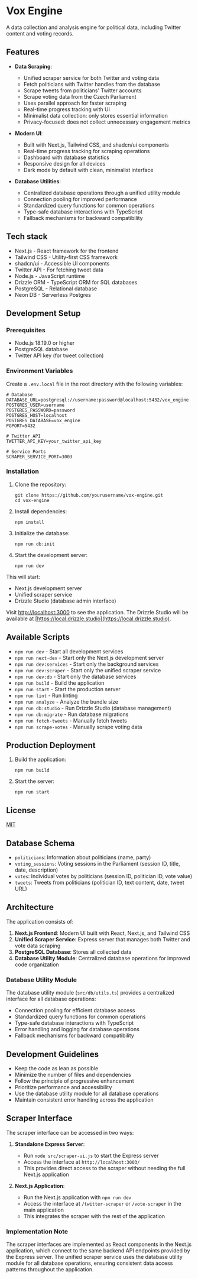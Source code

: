 # Vox Engine

A data collection and analysis engine for political data, including Twitter content and voting records.

## Features

- **Data Scraping**:
  - Unified scraper service for both Twitter and voting data
  - Fetch politicians with Twitter handles from the database
  - Scrape tweets from politicians' Twitter accounts
  - Scrape voting data from the Czech Parliament
  - Uses parallel approach for faster scraping
  - Real-time progress tracking with UI
  - Minimalist data collection: only stores essential information
  - Privacy-focused: does not collect unnecessary engagement metrics

- **Modern UI**:
  - Built with Next.js, Tailwind CSS, and shadcn/ui components
  - Real-time progress tracking for scraping operations
  - Dashboard with database statistics
  - Responsive design for all devices
  - Dark mode by default with clean, minimalist interface

- **Database Utilities**:
  - Centralized database operations through a unified utility module
  - Connection pooling for improved performance
  - Standardized query functions for common operations
  - Type-safe database interactions with TypeScript
  - Fallback mechanisms for backward compatibility


## Tech stack
   - Next.js - React framework for the frontend
   - Tailwind CSS - Utility-first CSS framework
   - shadcn/ui - Accessible UI components
   - Twitter API - For fetching tweet data
   - Node.js - JavaScript runtime
   - Drizzle ORM - TypeScript ORM for SQL databases
   - PostgreSQL - Relational database
   - Neon DB - Serverless Postgres

## Development Setup

### Prerequisites

- Node.js 18.19.0 or higher
- PostgreSQL database
- Twitter API key (for tweet collection)

### Environment Variables

Create a `.env.local` file in the root directory with the following variables:

```
# Database
DATABASE_URL=postgresql://username:password@localhost:5432/vox_engine
POSTGRES_USER=username
POSTGRES_PASSWORD=password
POSTGRES_HOST=localhost
POSTGRES_DATABASE=vox_engine
PGPORT=5432

# Twitter API
TWITTER_API_KEY=your_twitter_api_key

# Service Ports
SCRAPER_SERVICE_PORT=3003
```

### Installation

1. Clone the repository:
   ```
   git clone https://github.com/yourusername/vox-engine.git
   cd vox-engine
   ```

2. Install dependencies:
   ```
   npm install
   ```

3. Initialize the database:
   ```
   npm run db:init
   ```

4. Start the development server:
   ```
   npm run dev
   ```

This will start:
- Next.js development server
- Unified scraper service
- Drizzle Studio (database admin interface)

Visit [http://localhost:3000](http://localhost:3000) to see the application.
The Drizzle Studio will be available at [https://local.drizzle.studio](https://local.drizzle.studio).

## Available Scripts

- `npm run dev` - Start all development services
- `npm run next-dev` - Start only the Next.js development server
- `npm run dev:services` - Start only the background services
- `npm run dev:scraper` - Start only the unified scraper service
- `npm run dev:db` - Start only the database services
- `npm run build` - Build the application
- `npm run start` - Start the production server
- `npm run lint` - Run linting
- `npm run analyze` - Analyze the bundle size
- `npm run db:studio` - Run Drizzle Studio (database management)
- `npm run db:migrate` - Run database migrations
- `npm run fetch-tweets` - Manually fetch tweets
- `npm run scrape-votes` - Manually scrape voting data

## Production Deployment

1. Build the application:
   ```
   npm run build
   ```

2. Start the server:
   ```
   npm run start
   ```

## License

[MIT](LICENSE)

## Database Schema

- `politicians`: Information about politicians (name, party)
- `voting_sessions`: Voting sessions in the Parliament (session ID, title, date, description)
- `votes`: Individual votes by politicians (session ID, politician ID, vote value)
- `tweets`: Tweets from politicians (politician ID, text content, date, tweet URL)

## Architecture

The application consists of:

1. **Next.js Frontend**: Modern UI built with React, Next.js, and Tailwind CSS
2. **Unified Scraper Service**: Express server that manages both Twitter and vote data scraping
3. **PostgreSQL Database**: Stores all collected data
4. **Database Utility Module**: Centralized database operations for improved code organization

### Database Utility Module

The database utility module (`src/db/utils.ts`) provides a centralized interface for all database operations:

- Connection pooling for efficient database access
- Standardized query functions for common operations
- Type-safe database interactions with TypeScript
- Error handling and logging for database operations
- Fallback mechanisms for backward compatibility

## Development Guidelines

- Keep the code as lean as possible
- Minimize the number of files and dependencies
- Follow the principle of progressive enhancement
- Prioritize performance and accessibility
- Use the database utility module for all database operations
- Maintain consistent error handling across the application

## Scraper Interface

The scraper interface can be accessed in two ways:

1. **Standalone Express Server**: 
   - Run `node src/scraper-ui.js` to start the Express server
   - Access the interface at `http://localhost:3003/`
   - This provides direct access to the scraper without needing the full Next.js application

2. **Next.js Application**:
   - Run the Next.js application with `npm run dev`
   - Access the interface at `/twitter-scraper` or `/vote-scraper` in the main application
   - This integrates the scraper with the rest of the application

### Implementation Note

The scraper interfaces are implemented as React components in the Next.js application, which connect to the same backend API endpoints provided by the Express server. The unified scraper service uses the database utility module for all database operations, ensuring consistent data access patterns throughout the application.
